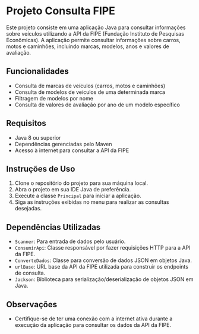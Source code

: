 # Projeto Consulta FIPE

Este projeto consiste em uma aplicação Java para consultar informações sobre veículos utilizando a API da FIPE (Fundação Instituto de Pesquisas Econômicas). A aplicação permite consultar informações sobre carros, motos e caminhões, incluindo marcas, modelos, anos e valores de avaliação.

## Funcionalidades

- Consulta de marcas de veículos (carros, motos e caminhões)
- Consulta de modelos de veículos de uma determinada marca
- Filtragem de modelos por nome
- Consulta de valores de avaliação por ano de um modelo específico

## Requisitos

- Java 8 ou superior
- Dependências gerenciadas pelo Maven
- Acesso à internet para consultar a API da FIPE

## Instruções de Uso

1. Clone o repositório do projeto para sua máquina local.
2. Abra o projeto em sua IDE Java de preferência.
3. Execute a classe `Principal` para iniciar a aplicação.
4. Siga as instruções exibidas no menu para realizar as consultas desejadas.

## Dependências Utilizadas

- `Scanner`: Para entrada de dados pelo usuário.
- `ConsumirApi`: Classe responsável por fazer requisições HTTP para a API da FIPE.
- `ConverteDados`: Classe para conversão de dados JSON em objetos Java.
- `urlBase`: URL base da API da FIPE utilizada para construir os endpoints de consulta.
-  `Jackson`: Biblioteca para serialização/deserialização de objetos JSON em Java.

## Observações

- Certifique-se de ter uma conexão com a internet ativa durante a execução da aplicação para consultar os dados da API da FIPE.
